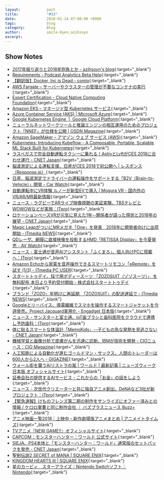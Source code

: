 ```yaml
---
layout:            post
title:             "#33"
date:              2018-01-14 07:00:00 +0900
tags:              blog
category:          Blog
author:            smile-0yen,azihsoyn
excerpt:           
---
```


## Show Notes
- [2017年振り返りと2018年抱負とか \- azihsoyn's blog](http://azihsoyn.hatenablog.com/entry/2017_to_2018){:target="_blank"}
- [Requirements \- Podcast Analytics Beta Help](https://help.apple.com/itc/podcastsanalytics/#/itc1723472cb){:target="_blank"}
- [【翻訳版】Docker, Inc is Dead \- comix](http://itosho525.hatenablog.com/entry/2018/01/01/074358){:target="_blank"}
- [AWS Fargate – サーバーやクラスターの管理が不要なコンテナの実行](https://aws.amazon.com/jp/fargate/){:target="_blank"}
- [Expert Certification \- Cloud Native Computing Foundation](https://www.cncf.io/certification/expert/){:target="_blank"}
- [Amazon EKS – マネージド型 Kubernetes サービス](https://aws.amazon.com/jp/eks/){:target="_blank"}
- [Azure Container Service \(AKS\) \| Microsoft Azure](https://azure.microsoft.com/en-us/services/container-service/){:target="_blank"}
- [Google Kubernetes Engine  \|  Google Cloud Platform](https://cloud.google.com/kubernetes-engine/?hl=ja){:target="_blank"}
- [ニューラルネットワークツールと推論エンジンの相互運用のためのプロジェクト「NNEF」が仕様を公開 \| OSDN Magazine](https://mag.osdn.jp/17/12/22/171500){:target="_blank"}
- [Amazon SageMaker – アマゾン ウェブ サービス \(AWS\)](https://aws.amazon.com/jp/sagemaker/){:target="_blank"}
- [Kubernetes: Introducing Kubeflow \- A Composable, Portable, Scalable ML Stack Built for Kubernetes](http://blog.kubernetes.io/2017/12/introducing-kubeflow-composable.html){:target="_blank"}
- [ラスベガスで完全自動運転タクシーに乗れる！AptivとLyftがCES 2018に合わせ運行 \- CNET Japan](https://m.japan.cnet.com/amp/story/35112738/){:target="_blank"}
- [脳波測定による運転支援、日産がCES 2018で初公開へ \| レスポンス（Response\.jp）](https://response.jp/article/2018/01/05/304361.html){:target="_blank"}
- [日産、脳波測定でドライバーの運転操作をサポートする「B2V（Brain\-to\-Vehicle）」開発 \- Car Watch](https://car.watch.impress.co.jp/docs/news/1099584.html){:target="_blank"}
- [自動運転中にVR体験 ルノーが新型EVで導入 \| Mogura VR \- 国内外のVR/AR/MR最新情報](http://www.moguravr.com/symbioz-vr/){:target="_blank"}
- [ニュース \- ラグビーでARライブ映像視聴の実証実験、TBSテレビとWOWOWなどが実施：ITpro](http://itpro.nikkeibp.co.jp/atcl/news/17/122102905/){:target="_blank"}
- [ロケーションベースVRが元気に見えた1年\-\-関係者が語った現状と2018年の展望 \- CNET Japan](https://japan.cnet.com/article/35112608/){:target="_blank"}
- [Magic LeapがついにMRメガネ「One」を発表　2018年に開発者向けに出荷開始 \- ITmedia NEWS](http://www.itmedia.co.jp/news/articles/1712/21/news055.html){:target="_blank"}
- [QDレーザ、網膜に直接映像を投影するHMD「RETISSA Display」を今夏発売 \- AV Watch](https://av.watch.impress.co.jp/docs/news/1099580.html){:target="_blank"}
- [ニュース \- 富士通が音声AIアシスタント「ふくまろ」、個人向けPCに搭載へ：ITpro](http://itpro.nikkeibp.co.jp/atcl/news/17/122602920/001.png?__scale=w:450,h:300&_sh=03a08e04d0){:target="_blank"}
- [Amazon Echoから家電を音声操作できるスマートリモコン「eRemote」を試す \(1/3\) \- ITmedia PC USER](http://www.itmedia.co.jp/pcuser/articles/1712/29/news023.html){:target="_blank"}
- [スタートトゥデイ、採寸用ボディースーツ 「ZOZOSUIT（ゾゾスーツ）」 を無料配布 本日より予約受付開始 \- 株式会社スタートトゥデイ](https://www.starttoday.jp/news/20171122-3175/){:target="_blank"}
- [ブランド「ZOZO」年明けに再延期　「ZOZOSUIT」の配送遅延で \- ITmedia NEWS](http://www.itmedia.co.jp/news/articles/1712/27/news039.html){:target="_blank"}
- [Googleとリーバイス、導電繊維でスマホを操作するスマートジャケットを今週発売。Project Jacquard実用化 \- Engadget 日本版](http://japanese.engadget.com/2017/09/26/google-project-jacquard/){:target="_blank"}
- [ニュース \- サンスターと富士通、IoT歯ブラシと歯科医院をクラウドで連携し予防歯科：ITpro](http://itpro.nikkeibp.co.jp/atcl/news/17/122502914/){:target="_blank"}
- [体に貼るスマートな体温計「MemoKids」\-\-子どもの急な発熱を見逃さない \- CNET Japan](https://japan.cnet.com/article/35112759/){:target="_blank"}
- [機械学習と画像分析で皮膚がんを迅速に診断、IBMが技術を開発 \- CIOニュース：CIO Magazine](http://itpro.nikkeibp.co.jp/atcl/idg/14/481709/121900051/){:target="_blank"}
- [人工知能による自動化が進むゴールドマン・サックス、人間のトレーダーは600人から2人へ \- GIGAZINE](https://gigazine.net/news/20170208-goldman-sachs-automation/){:target="_blank"}
- [ウォール街を襲うAIリストラの嵐 \| ワールド \| 最新記事 \| ニューズウィーク日本版 オフィシャルサイト](http://www.newsweekjapan.jp/stories/world/2017/08/ai-17.php){:target="_blank"}
- [証券会社の提供するAIサービス \- これからの「お金」の話をしよう](http://we.love-profit.com/entry/2017/11/01/090721){:target="_blank"}
- [ニュース \- 次世代クリエーターと共に独自アニメ創出、DeNAなど3社が新プロジェクト：ITpro](http://itpro.nikkeibp.co.jp/atcl/news/17/122002897/){:target="_blank"}
- [【緊急速報】けものフレンズ第二期の制作をサンライズにオファー済みとの情報 / ケロロ軍曹と同じ制作会社 ｜ バズプラスニュース Buzz\+](http://buzz-plus.com/article/2017/12/28/kemono-friends-beast/){:target="_blank"}
- [アニメ映画一覧2018｜上映中・新作劇場版アニメまとめ \| アニメイトタイムズ](https://www.animatetimes.com/tag/details.php?id=4105){:target="_blank"}
- [TVアニメ『NEW GAME\!\!』オフィシャルサイト](http://newgame-anime.com/){:target="_blank"}
- [CAPCOM：モンスターハンター：ワールド 公式サイト](http://www.capcom.co.jp/monsterhunter/world/){:target="_blank"}
- [SIEJA、PS4本体と「モンスターハンター：ワールド」通常版のセットパックを発売 \- CNET Japan](https://japan.cnet.com/article/35112808/){:target="_blank"}
- [聖剣伝説2 SECRET of MANA \| SQUARE ENIX](http://www.jp.square-enix.com/seiken2_som/){:target="_blank"}
- [KINGDOM HEARTS III \| SQUARE ENIX](http://www.square-enix.co.jp/kingdom/kh3/){:target="_blank"}
- [星のカービィ　スターアライズ｜Nintendo Switchソフト｜Nintendo](https://www.nintendo.co.jp/switch/ah26a/index.html){:target="_blank"}
